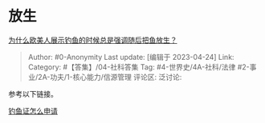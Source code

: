 # 放生
[为什么欧美人展示钓鱼的时候总是强调随后把鱼放生？](https://www.zhihu.com/question/30228855/answer/2998642594)

> Author: #0-Anonymity
> Last update: [编辑于 2023-04-24]
> Link:
> Category: #【答集】/04-社科答集
> Tag: #4-世界史/4A-社科/法律 #2-事业/2A-功夫/1-核心能力/信源管理
> 评论区:
> 泛讨论:

参考以下链接。

[钓鱼证怎么申请](https://link.zhihu.com/?target=https%3A//m.dealmoon.com/guide/2371)

